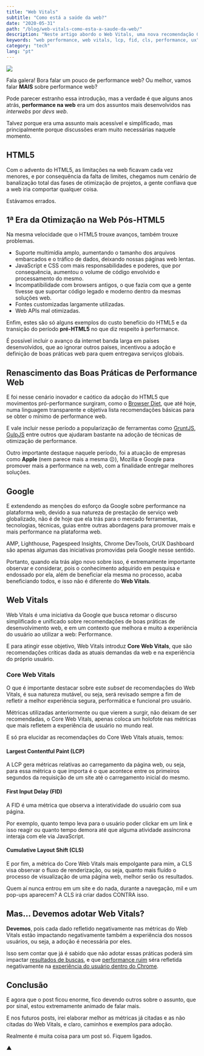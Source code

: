 ```yaml
---
title: "Web Vitals"
subtitle: "Como está a saúde da web?"
date: "2020-05-31"
path: "/blog/web-vitals-como-esta-a-saude-da-web/"
description: "Neste artigo abordo o Web Vitals, uma nova recomendação Google para otimização de experiência de usuário e performance web"
keywords: "web performance, web vitals, lcp, fid, cls, performance, ux"
category: "tech"
lang: "pt"
---
```


<img src="https://user-images.githubusercontent.com/1680157/83339876-44298a80-a2a8-11ea-833d-c067d59d3f4d.png" style="box-shadow: none;" />

Fala galera! Bora falar um pouco de performance web? Ou melhor, vamos falar **MAIS** sobre performance web?

Pode parecer estranho essa introdução, mas a verdade é que alguns anos atrás, **performance na web** era um dos assuntos mais desenvolvidos nas _interwebs_ por _devs web_.

Talvez porque era uma assunto mais acessível e simplificado, mas principalmente porque discussões eram muito necessárias naquele momento.

## HTML5

Com o advento do HTML5, as limitações na web ficavam cada vez menores, e por consequência da falta de limites, chegamos num cenário de banalização total das fases de otimização de projetos, a gente confiava que a web iria comportar qualquer coisa.

Estávamos errados.

## 1ª Era da Otimização na Web Pós-HTML5

Na mesma velocidade que o HTML5 trouxe avanços, também trouxe problemas.

- Suporte multimídia amplo, aumentando o tamanho dos arquivos embarcados e o tráfico de dados, deixando nossas páginas web lentas.
- JavaScript e CSS com mais responsabilidades e poderes, que por consequência, aumentou o volume de código envolvido e processamento do mesmo.
- Incompatibilidade com browsers antigos, o que fazia com que a gente tivesse que suportar código legado e moderno dentro da mesmas soluções web.
- Fontes customizadas largamente utilizadas.
- Web APIs mal otimizadas.

Enfim, estes são só alguns exemplos do custo benefício do HTML5 e da transição do período **pré-HTML5** no que diz respeito à performance.

É possível incluir o avanço da internet banda larga em países desenvolvidos, que ao ignorar outros países, incentivou a adoção e definição de boas práticas web para quem entregava serviços globais.

## Renascimento das Boas Práticas de Performance Web

E foi nesse cenário inovador e caótico da adoção do HTML5 que movimentos pró-performance surgiram, como o [Browser Diet](https://browserdiet.com/), que até hoje, numa linguagem transparente e objetiva lista recomendações básicas para se obter o mínimo de performance web.

E vale incluir nesse período a popularização de ferramentas como [GruntJS](https://gruntjs.com/), [GulpJS](https://gulpjs.com/) entre outros que ajudaram bastante na adoção de técnicas de otimização de performance.

Outro importante destaque naquele período, foi a atuação de empresas como **Apple** (nem parece mais a mesma ☹️), Mozilla e Google para promover mais a performance na web, com a finalidade entregar melhores soluções.

## Google

E extendendo as menções do esforço da Google sobre performance na plataforma web, devido a sua natureza de prestação de serviço web globalizado, não é de hoje que ela trás para o mercado ferramentas, tecnologias, técnicas, guias entre outras abordagens para promover mais e mais performance na plataforma web.

AMP, Lighthouse, Pagespeed Insights, Chrome DevTools, CrUX Dashboard são apenas algumas das iniciativas promovidas pela Google nesse sentido.

Portanto, quando ela trás algo novo sobre isso, é extremamente importante observar e considerar, pois o conhecimento adquirido em pesquisa e endossado por ela, além de beneficiar ela mesma no processo, acaba beneficiando todos, e isso não é diferente do **Web Vitals**.

## Web Vitals

Web Vitals é uma iniciativa da Google que busca retomar o discurso simplificado e unificado sobre recomendações de boas práticas de desenvolvimento web, e em um contexto que melhora e muito a experiência do usuário ao utilizar a web: Performance.

E para atingir esse objetivo, Web Vitals introduz **Core Web Vitals**, que são recomendações críticas dada as atuais demandas da web e na experiência do próprio usuário.

### Core Web Vitals

O que é importante destacar sobre este _subset_ de recomendações do Web Vitals, é sua natureza mutável, ou seja, será revisado sempre a fim de refletir a melhor experiência segura, performática e funcional pro usuário.

Métricas utilizadas anteriormente ou que vierem a surgir, não deixam de ser recomendadas, o Core Web Vitals, apenas coloca um holofote nas métricas que mais refletem a experiência de usuário no mundo real.

E só pra elucidar as recomendações do Core Web Vitals atuais, temos:

#### Largest Contentful Paint (LCP)

A LCP gera métricas relativas ao carregamento da página web, ou seja, para essa métrica o que importa é o que acontece entre os primeiros segundos da requisição de um site até o carregamento inicial do mesmo.

#### First Input Delay (FID)

A FID é uma métrica que observa a interatividade do usuário com sua página.

Por exemplo, quanto tempo leva para o usuário poder clickar em um link e isso reagir ou quanto tempo demora até que alguma atividade assíncrona interaja com ele via JavaScript.

#### Cumulative Layout Shift (CLS)

E por fim, a métrica do Core Web Vitals mais empolgante para mim, a CLS visa observar o fluxo de renderização, ou seja, quanto mais fluído o processo de visualização de uma página web, melhor serão os resultados.

Quem aí nunca entrou em um site e do nada, durante a navegação, mil e um pop-ups aparecem? A CLS irá criar dados CONTRA isso.

## Mas… Devemos adotar Web Vitals?

**Devemos**, pois cada dado refletido negativamente nas métricas do Web Vitals estão impactando negativamente também a experiência dos nossos usuários, ou seja, a adoção é necessária por eles.

Isso sem contar que já é sabido que não adotar essas práticas poderá sim impactar [resultados de buscas](https://venturebeat.com/2020/05/28/google-search-ranking-factor-web-vitals-2021/), e que [performance ruim](https://twitter.com/addyosmani/status/1263983302181969920?s=21) séra refletida negativamente na [experiência do usuário dentro do Chrome](https://techcrunch.com/2019/11/11/google-chrome-to-identify-and-label-slow-websites/).

## Conclusão

E agora que o post ficou enorme, fico devendo outros sobre o assunto, que por sinal, estou extremamente animado de falar mais.

E nos futuros posts, irei elaborar melhor as métricas já citadas e as não citadas do Web Vitals, e claro, caminhos e exemplos para adoção.

Realmente é muita coisa para um post só. Fiquem ligados.

▲
